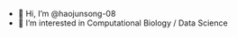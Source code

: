 - 👋 Hi, I’m @haojunsong-08
- 👀 I’m interested in Computational Biology / Data Science


<!---
haojunsong-08/haojunsong-08 is a ✨ special ✨ repository because its `README.md` (this file) appears on your GitHub profile.
You can click the Preview link to take a look at your changes.
--->

